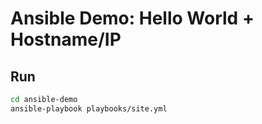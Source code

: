 # Ansible Demo: Hello World + Hostname/IP

## Run
```bash
cd ansible-demo
ansible-playbook playbooks/site.yml
